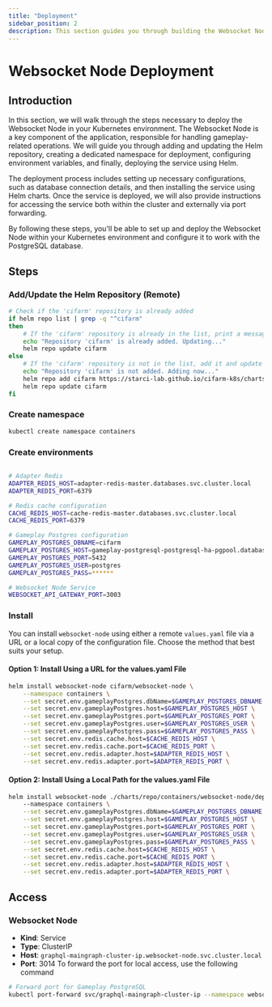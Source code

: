 ```yaml
---
title: "Deployment"
sidebar_position: 2
description: This section guides you through building the Websocket Node in your Kubernetes environment using Helm.
---
```

# Websocket Node Deployment
## Introduction
In this section, we will walk through the steps necessary to deploy the Websocket Node in your Kubernetes environment. The Websocket Node is a key component of the application, responsible for handling gameplay-related operations. We will guide you through adding and updating the Helm repository, creating a dedicated namespace for deployment, configuring environment variables, and finally, deploying the service using Helm.

The deployment process includes setting up necessary configurations, such as database connection details, and then installing the service using Helm charts. Once the service is deployed, we will also provide instructions for accessing the service both within the cluster and externally via port forwarding.

By following these steps, you'll be able to set up and deploy the Websocket Node within your Kubernetes environment and configure it to work with the PostgreSQL database.
## Steps
### Add/Update the Helm Repository (Remote)
```bash
# Check if the 'cifarm' repository is already added
if helm repo list | grep -q "^cifarm" 
then
    # If the 'cifarm' repository is already in the list, print a message and update the repository
    echo "Repository 'cifarm' is already added. Updating..."
    helm repo update cifarm
else
    # If the 'cifarm' repository is not in the list, add it and update the repository
    echo "Repository 'cifarm' is not added. Adding now..."
    helm repo add cifarm https://starci-lab.github.io/cifarm-k8s/charts
    helm repo update cifarm
fi
```
### Create namespace
```bash
kubectl create namespace containers
```
### Create environments
```bash

# Adapter Redis
ADAPTER_REDIS_HOST=adapter-redis-master.databases.svc.cluster.local
ADAPTER_REDIS_PORT=6379

# Redis cache configuration
CACHE_REDIS_HOST=cache-redis-master.databases.svc.cluster.local
CACHE_REDIS_PORT=6379

# Gameplay Postgres configuration
GAMEPLAY_POSTGRES_DBNAME=cifarm
GAMEPLAY_POSTGRES_HOST=gameplay-postgresql-postgresql-ha-pgpool.database.svc.cluster.local
GAMEPLAY_POSTGRES_PORT=5432
GAMEPLAY_POSTGRES_USER=postgres
GAMEPLAY_POSTGRES_PASS=******

# Websocket Node Service
WEBSOCKET_API_GATEWAY_PORT=3003

```

### Install
You can install `websocket-node` using either a remote `values.yaml` file via a URL or a local copy of the configuration file. Choose the method that best suits your setup.
#### Option 1: Install Using a URL for the values.yaml File
```bash
helm install websocket-node cifarm/websocket-node \
    --namespace containers \
    --set secret.env.gameplayPostgres.dbName=$GAMEPLAY_POSTGRES_DBNAME \
    --set secret.env.gameplayPostgres.host=$GAMEPLAY_POSTGRES_HOST \
    --set secret.env.gameplayPostgres.port=$GAMEPLAY_POSTGRES_PORT \
    --set secret.env.gameplayPostgres.user=$GAMEPLAY_POSTGRES_USER \
    --set secret.env.gameplayPostgres.pass=$GAMEPLAY_POSTGRES_PASS \
    --set secret.env.redis.cache.host=$CACHE_REDIS_HOST \
    --set secret.env.redis.cache.port=$CACHE_REDIS_PORT \
    --set secret.env.redis.adapter.host=$ADAPTER_REDIS_HOST \
    --set secret.env.redis.adapter.port=$ADAPTER_REDIS_PORT \

```
#### Option 2: Install Using a Local Path for the values.yaml File
```bash
helm install websocket-node ./charts/repo/containers/websocket-node/deployment/
    --namespace containers \
    --set secret.env.gameplayPostgres.dbName=$GAMEPLAY_POSTGRES_DBNAME \
    --set secret.env.gameplayPostgres.host=$GAMEPLAY_POSTGRES_HOST \
    --set secret.env.gameplayPostgres.port=$GAMEPLAY_POSTGRES_PORT \
    --set secret.env.gameplayPostgres.user=$GAMEPLAY_POSTGRES_USER \
    --set secret.env.gameplayPostgres.pass=$GAMEPLAY_POSTGRES_PASS \
    --set secret.env.redis.cache.host=$CACHE_REDIS_HOST \
    --set secret.env.redis.cache.port=$CACHE_REDIS_PORT \
    --set secret.env.redis.adapter.host=$ADAPTER_REDIS_HOST \
    --set secret.env.redis.adapter.port=$ADAPTER_REDIS_PORT \

```
## Access
### Websocket Node
- **Kind**: Service  
- **Type**: ClusterIP  
- **Host**: `graphql-maingraph-cluster-ip.websocket-node.svc.cluster.local`  
- **Port**: 3014
To forward the port for local access, use the following command
```bash
# Forward port for Gameplay PostgreSQL
kubectl port-forward svc/graphql-maingraph-cluster-ip --namespace websocket-node 3014:3014
```